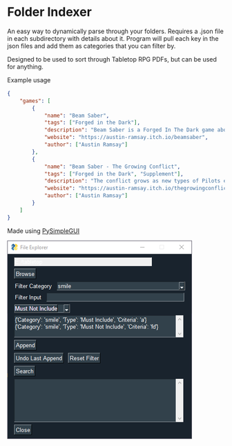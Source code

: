 # Folder Indexer
An easy way to dynamically parse through your folders. Requires a .json file in each subdirectory with details about it. Program will pull each key in the json files and add them as categories that you can filter by.

Designed to be used to sort through Tabletop RPG PDFs, but can be used for anything.

Example usage
```json
{
    "games": [
        {
            "name": "Beam Saber",
            "tags": ["Forged in the Dark"],
            "description": "Beam Saber is a Forged In The Dark game about the pilots of powerful machines in a war that dominates every facet of life. They are trying to do their part, then get out physically and mentally intact. The organizations that perpetuate The War throughout all of known space are too incomprehensibly huge to take down. There is no “winning” The War, there is only surviving it. Hopefully you can help others get out too.",
            "website": "https://austin-ramsay.itch.io/beamsaber",
            "author": ["Austin Ramsay"]
        },
        {
            "name": "Beam Saber - The Growing Conflict",
            "tags": ["Forged in the Dark", "Supplement"],
            "description": "The conflict grows as new types of Pilots emerge, new types of Squads appear, and new Factions are born! This supplement for Beam Saber features new ways to play including 6 new Pilot playbooks, 2 new Squad playbooks, and rules for forming and managing a Faction.",
            "website": "https://austin-ramsay.itch.io/thegrowingconflict",
            "author": ["Austin Ramsay"]
        }
    ]
}
```
Made using [PySimpleGUI](https://pypi.org/project/PySimpleGUI/)

![Screenshot](FolderIndexerScreenshot.png)
